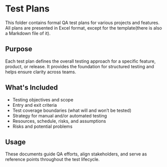 # Test Plans

This folder contains formal QA test plans for various projects and features. All plans are presented in Excel format, except for the template(there is also a Markdown file of it).

## Purpose
Each test plan defines the overall testing approach for a specific feature, product, or release. It provides the foundation for structured testing and helps ensure clarity across teams.

## What's Included
- Testing objectives and scope
- Entry and exit criteria
- Test coverage boundaries (what will and won’t be tested)
- Strategy for manual and/or automated testing
- Resources, schedule, risks, and assumptions
- Risks and potential problems

## Usage
These documents guide QA efforts, align stakeholders, and serve as reference points throughout the test lifecycle.
